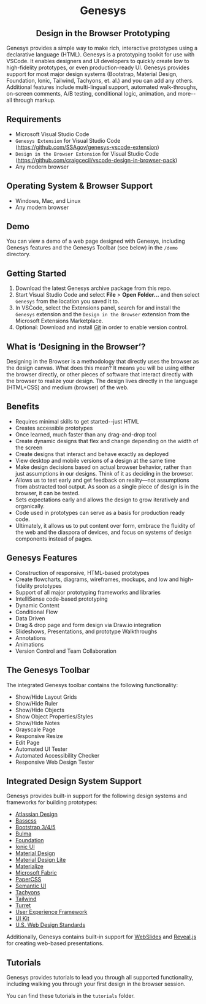 <h1 align="center">Genesys</h1>
<h2 align="center">Design in the Browser Prototyping</h2>

Genesys provides a simple way to make rich, interactive prototypes using a declarative language (HTML). Genesys is a prototyping toolkit for use with VSCode. It enables designers and UI developers to quickly create low to high-fidelity prototypes, or even production-ready UI. Genesys provides support for most major design systems (Bootstrap, Material Design, Foundation, Ionic, Tailwind, Tachyons, et. al.) and you can add any others. Additional features include multi-lingual support, automated walk-throughs, on-screen comments, A/B testing, conditional logic, animation, and more--all through markup.

Requirements
------------

- Microsoft Visual Studio Code
- `Genesys Extension` for Visual Studio Code (https://github.com/SSAgov/genesys-vscode-extension)
- `Design in the Browser Extension` for Visual Studio Code (https://github.com/craigcecil/vscode-design-in-browser-pack)
- Any modern browser

Operating System & Browser Support
----------------------------------

- Windows, Mac, and Linux
- Any modern browser

Demo
----

You can view a demo of a web page designed with Genesys, including Genesys features and the Genesys Toolbar (see below) in the `/demo` directory.

Getting Started
---------------

1. Download the latest Genesys archive package from this repo.
2. Start Visual Studio Code and select **File** > **Open Folder...** and then select `Genesys` from the location you saved it to.
3. In VSCode, select the Extensions panel, search for and install the `Genesys` extension and the `Design in the Browser` extension from the Microsoft Extensions Marketplace.
4. Optional: Download and install [Git](https://git-scm.com/) in order to enable version control.

What is ‘Designing in the Browser’?
-----------------------------------

Designing in the Browser is a methodology that directly uses the browser as the design canvas. What does this mean? It means you will be using either the browser directly, or other pieces of software that interact directly with the browser to realize your design. The design lives directly in the language (HTML+CSS) and medium (browser) of the web.

Benefits
--------

- Requires minimal skills to get started--just HTML
- Creates accessible prototypes
- Once learned, much faster than any drag-and-drop tool
- Create dynamic designs that flex and change depending on the width of the screen
- Create designs that interact and behave exactly as deployed
- View desktop and mobile versions of a design at the same time
- Make design decisions based on actual browser behavior, rather than just assumptions in our designs. Think of it as deciding in the browser.
- Allows us to test early and get feedback on reality—not assumptions from abstracted tool output. As soon as a single piece of design is in the browser, it can be tested.
- Sets expectations early and allows the design to grow iteratively and organically.
- Code used in prototypes can serve as a basis for production ready code.
- Ultimately, it allows us to put content over form, embrace the fluidity of the web and the diaspora of devices, and focus on systems of design components instead of pages.

Genesys Features
----------------

- Construction of responsive, HTML-based prototypes
- Create flowcharts, diagrams, wireframes, mockups, and low and high-fidelity prototypes
- Support of all major prototyping frameworks and libraries
- IntelliSense code-based prototyping
- Dynamic Content
- Conditional Flow
- Data Driven
- Drag & drop page and form design via Draw.io integration
- Slideshows, Presentations, and prototype Walkthroughs
- Annotations
- Animations
- Version Control and Team Collaboration

The Genesys Toolbar
-------------------

The integrated Genesys toolbar contains the following functionality:

- Show/Hide Layout Grids
- Show/Hide Ruler
- Show/Hide Objects
- Show Object Properties/Styles
- Show/Hide Notes
- Grayscale Page
- Responsive Resize
- Edit Page
- Automated UI Tester
- Automated Accessibility Checker
- Responsive Web Design Tester

Integrated Design System Support
---------------------------------------------

Genesys provides built-in support for the following design systems and frameworks for building prototypes:

- [Atlassian Design](https://atlassian.design/)
- [Basscss](http://basscss.com/)
- [Bootstrap 3/4/5](http://getbootstrap.com/)
- [Bulma](http://bulma.io/)
- [Foundation](http://foundation.zurb.com/)
- [Ionic UI](https://ionicframework.com/docs/components)
- [Material Design](https://github.com/material-components/material-components-web)
- [Material Design Lite](https://getmdl.io/)
- [Materialize](http://materializecss.com/)
- [Microsoft Fabric](https://dev.office.com/fabric#/)
- [PaperCSS](https://www.getpapercss.com/)
- [Semantic UI](http://semantic-ui.com/)
- [Tachyons](http://tachyons.io/)
- [Tailwind](https://tailwindcss.com/)
- [Turret](http://turretcss.com/)
- [User Experience Framework](https://github.com/SSAgov/uef-vscode-extension)
- [UI Kit](https://getuikit.com/docs/introduction)
- [U.S. Web Design Standards](https://standards.usa.gov/)

Additionally, Genesys contains built-in support for [WebSlides](https://webslides.tv/#slide=1) and [Reveal.js](https://revealjs.com/) for creating web-based presentations.

Tutorials
---------

Genesys provides tutorials to lead you through all supported functionality, including walking you through your first design in the browser session.

You can find these tutorials in the <code>tutorials</code> folder.

